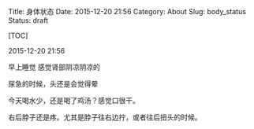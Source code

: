 Title: 身体状态
Date: 2015-12-20 21:56
Category: About
Slug: body_status
Status: draft

[TOC]

2015-12-20 21:56

早上睡觉 感觉肾部阴凉阴凉的

尿急的时候，头还是会觉得晕

今天喝水少，还是喝了鸡汤？感觉口很干。

右后脖子还是疼。尤其是脖子往右边拧，或者往后扭头的时候。




